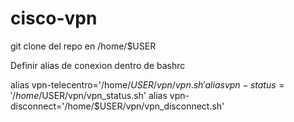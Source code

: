 # cisco-vpn

git clone del repo en /home/$USER


Definir alias de conexion dentro de bashrc 

alias vpn-telecentro='/home/$USER/vpn/vpn.sh'
alias vpn-status='/home/$USER/vpn/vpn_status.sh'
alias vpn-disconnect='/home/$USER/vpn/vpn_disconnect.sh'
